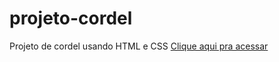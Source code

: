 # projeto-cordel
Projeto de cordel usando HTML e CSS
    <a target="_blank" href="https://leoragassio.github.io/projeto-cordel/">Clique aqui pra acessar</a>
